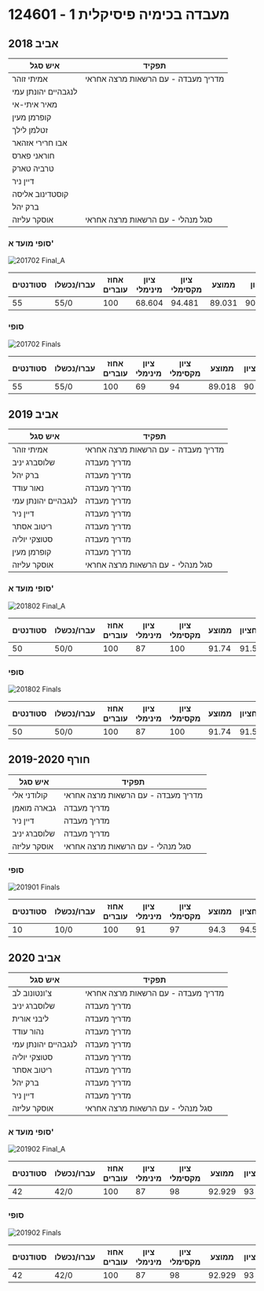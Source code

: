 # 124601 - מעבדה בכימיה פיסיקלית 1

## אביב 2018

| איש סגל | תפקיד |
| ---- | ---- |
| אמיתי זוהר | מדריך מעבדה - עם הרשאות מרצה אחראי |
| לנגבהיים יהונתן עמי |  |
| מאיר איתי-אי |  |
| קופרמן מעין |  |
| זטלמן לילך |  |
| אבו חרירי אזהאר |  |
| חוראני פארס |  |
| טרביה טארק |  |
| דיין ניר |  |
| קוסטדינוב אליסה |  |
| ברק יהל |  |
| אוסקר עליזה | סגל מנהלי - עם הרשאות מרצה אחראי |

### סופי מועד א'

![201702 Final_A](201702/Final_A.png)

| סטודנטים | עברו/נכשלו | אחוז עוברים | ציון מינימלי | ציון מקסימלי | ממוצע | חציון |
| ---- | ---- | ---- | ---- | ---- | ---- | ---- |
| 55 | 55/0 | 100 | 68.604 | 94.481 | 89.031 | 90.226 |

### סופי

![201702 Finals](201702/Finals.png)

| סטודנטים | עברו/נכשלו | אחוז עוברים | ציון מינימלי | ציון מקסימלי | ממוצע | חציון |
| ---- | ---- | ---- | ---- | ---- | ---- | ---- |
| 55 | 55/0 | 100 | 69 | 94 | 89.018 | 90 |

## אביב 2019

| איש סגל | תפקיד |
| ---- | ---- |
| אמיתי זוהר | מדריך מעבדה - עם הרשאות מרצה אחראי |
| שלוסברג יניב | מדריך מעבדה |
| ברק יהל | מדריך מעבדה |
| נאור עודד | מדריך מעבדה |
| לנגבהיים יהונתן עמי | מדריך מעבדה |
| דיין ניר | מדריך מעבדה |
| ריטוב אסתר | מדריך מעבדה |
| סטוצקי יוליה | מדריך מעבדה |
| קופרמן מעין | מדריך מעבדה |
| אוסקר עליזה | סגל מנהלי - עם הרשאות מרצה אחראי |

### סופי מועד א'

![201802 Final_A](201802/Final_A.png)

| סטודנטים | עברו/נכשלו | אחוז עוברים | ציון מינימלי | ציון מקסימלי | ממוצע | חציון |
| ---- | ---- | ---- | ---- | ---- | ---- | ---- |
| 50 | 50/0 | 100 | 87 | 100 | 91.74 | 91.5 |

### סופי

![201802 Finals](201802/Finals.png)

| סטודנטים | עברו/נכשלו | אחוז עוברים | ציון מינימלי | ציון מקסימלי | ממוצע | חציון |
| ---- | ---- | ---- | ---- | ---- | ---- | ---- |
| 50 | 50/0 | 100 | 87 | 100 | 91.74 | 91.5 |

## חורף 2019-2020

| איש סגל | תפקיד |
| ---- | ---- |
| קולודני אלי | מדריך מעבדה - עם הרשאות מרצה אחראי |
| גבארה מואמן | מדריך מעבדה |
| דיין ניר | מדריך מעבדה |
| שלוסברג יניב | מדריך מעבדה |
| אוסקר עליזה | סגל מנהלי - עם הרשאות מרצה אחראי |

### סופי

![201901 Finals](201901/Finals.png)

| סטודנטים | עברו/נכשלו | אחוז עוברים | ציון מינימלי | ציון מקסימלי | ממוצע | חציון |
| ---- | ---- | ---- | ---- | ---- | ---- | ---- |
| 10 | 10/0 | 100 | 91 | 97 | 94.3 | 94.5 |

## אביב 2020

| איש סגל | תפקיד |
| ---- | ---- |
| צ'ונטונוב לב | מדריך מעבדה - עם הרשאות מרצה אחראי |
| שלוסברג יניב | מדריך מעבדה |
| ליבני אורית | מדריך מעבדה |
| נהור עודד | מדריך מעבדה |
| לנגבהיים יהונתן עמי | מדריך מעבדה |
| סטוצקי יוליה | מדריך מעבדה |
| ריטוב אסתר | מדריך מעבדה |
| ברק יהל | מדריך מעבדה |
| דיין ניר | מדריך מעבדה |
| אוסקר עליזה | סגל מנהלי - עם הרשאות מרצה אחראי |

### סופי מועד א'

![201902 Final_A](201902/Final_A.png)

| סטודנטים | עברו/נכשלו | אחוז עוברים | ציון מינימלי | ציון מקסימלי | ממוצע | חציון |
| ---- | ---- | ---- | ---- | ---- | ---- | ---- |
| 42 | 42/0 | 100 | 87 | 98 | 92.929 | 93 |

### סופי

![201902 Finals](201902/Finals.png)

| סטודנטים | עברו/נכשלו | אחוז עוברים | ציון מינימלי | ציון מקסימלי | ממוצע | חציון |
| ---- | ---- | ---- | ---- | ---- | ---- | ---- |
| 42 | 42/0 | 100 | 87 | 98 | 92.929 | 93 |

